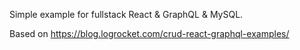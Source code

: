 Simple example for fullstack React & GraphQL & MySQL.

Based on https://blog.logrocket.com/crud-react-graphql-examples/

